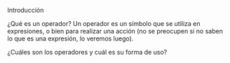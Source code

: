 Introducción

¿Qué es un operador?
Un operador es un símbolo que se utiliza en expresiones, o bien para realizar una acción (no se preocupen si no saben lo que es una expresión, lo veremos luego).

¿Cuáles son los operadores y cuál es su forma de uso?
